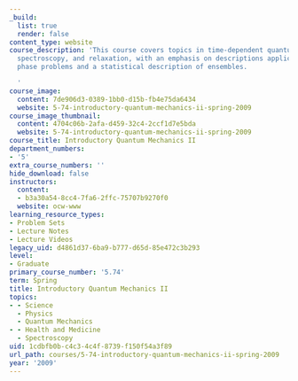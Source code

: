 ```yaml
---
_build:
  list: true
  render: false
content_type: website
course_description: 'This course covers topics in time-dependent quantum mechanics,
  spectroscopy, and relaxation, with an emphasis on descriptions applicable to condensed
  phase problems and a statistical description of ensembles.

  '
course_image:
  content: 7de906d3-0389-1bb0-d15b-fb4e75da6434
  website: 5-74-introductory-quantum-mechanics-ii-spring-2009
course_image_thumbnail:
  content: 4704c06b-2afa-d459-32c4-2ccf1d7e5bda
  website: 5-74-introductory-quantum-mechanics-ii-spring-2009
course_title: Introductory Quantum Mechanics II
department_numbers:
- '5'
extra_course_numbers: ''
hide_download: false
instructors:
  content:
  - b3a30a54-8cc4-7fa6-2ffc-75707b9270f0
  website: ocw-www
learning_resource_types:
- Problem Sets
- Lecture Notes
- Lecture Videos
legacy_uid: d4861d37-6ba9-b777-d65d-85e472c3b293
level:
- Graduate
primary_course_number: '5.74'
term: Spring
title: Introductory Quantum Mechanics II
topics:
- - Science
  - Physics
  - Quantum Mechanics
- - Health and Medicine
  - Spectroscopy
uid: 1cdbfb0b-c4c3-4c4f-8739-f150f54a3f89
url_path: courses/5-74-introductory-quantum-mechanics-ii-spring-2009
year: '2009'
---
```

